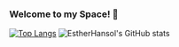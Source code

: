 ### Welcome to my Space! 👋

<!--
**EstherHansol/EstherHansol** is a ✨ _special_ ✨ repository because its `README.md` (this file) appears on your GitHub profile.

Here are some ideas to get you started:

🔭 I’m currently working on Yeouido, Seoul.
🌱 I’m currently interesting on Android, and develops.
- 👯 I’m looking to collaborate on ...
- 🤔 I’m looking for help with ...
- 💬 Ask me about ...
- 📫 How to reach me: ...
- 😄 Pronouns: ...
- ⚡ Fun fact: ...
-->
[![Top Langs](https://github-readme-stats.vercel.app/api/top-langs/?username=EstherHansol&layout=compact)](https://github.com/EshterHansol/github-readme-stats)
![EstherHansol's GitHub stats](https://github-readme-stats.vercel.app/api?username=EstherHansol&show_icons=true&theme=radical)
